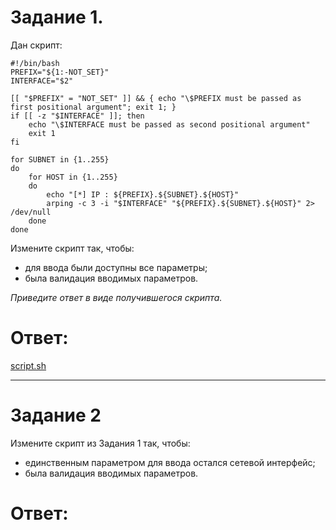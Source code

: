 # Задание 1.
Дан скрипт:

```
#!/bin/bash
PREFIX="${1:-NOT_SET}"
INTERFACE="$2"

[[ "$PREFIX" = "NOT_SET" ]] && { echo "\$PREFIX must be passed as first positional argument"; exit 1; }
if [[ -z "$INTERFACE" ]]; then
    echo "\$INTERFACE must be passed as second positional argument"
    exit 1
fi

for SUBNET in {1..255}
do
	for HOST in {1..255}
	do
		echo "[*] IP : ${PREFIX}.${SUBNET}.${HOST}"
		arping -c 3 -i "$INTERFACE" "${PREFIX}.${SUBNET}.${HOST}" 2> /dev/null
	done
done
```
Измените скрипт так, чтобы:

* для ввода были доступны все параметры;
* была валидация вводимых параметров.

*Приведите ответ в виде получившегося скрипта.*  

# Ответ:  
[script.sh](script.sh)

---

# Задание 2
Измените скрипт из Задания 1 так, чтобы:

* единственным параметром для ввода остался сетевой интерфейс;
* была валидация вводимых параметров.  

# Ответ: 
